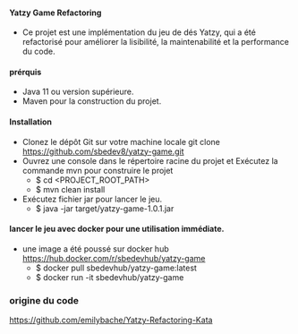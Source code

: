 #### Yatzy Game Refactoring
- Ce projet est une implémentation du jeu de dés Yatzy, qui a été refactorisé pour améliorer la lisibilité, la maintenabilité et la performance du code.

#### prérquis
- Java 11 ou version supérieure.
- Maven pour la construction du projet.

#### Installation
- Clonez le dépôt Git sur votre machine locale git clone https://github.com/sbedev8/yatzy-game.git
- Ouvrez une console dans le répertoire racine du projet et Exécutez la commande mvn pour construire le projet
    - $ cd <PROJECT_ROOT_PATH>
    - $ mvn clean install
- Exécutez fichier jar pour lancer le jeu.
    - $ java -jar target/yatzy-game-1.0.1.jar

#### lancer le jeu avec docker pour une utilisation immédiate.
- une image a été poussé sur docker hub https://hub.docker.com/r/sbedevhub/yatzy-game
  - $ docker pull sbedevhub/yatzy-game:latest
  - $ docker run -it sbedevhub/yatzy-game

### origine du code 
https://github.com/emilybache/Yatzy-Refactoring-Kata
